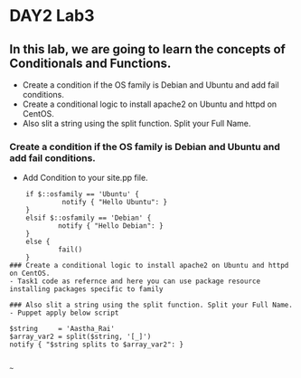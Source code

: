 # DAY2 Lab3

## In this lab, we are going to learn the concepts of Conditionals and Functions.
- Create a condition if the OS family is Debian and Ubuntu and add fail conditions.
- Create a conditional logic to install apache2 on Ubuntu and httpd on CentOS.
- Also slit a string using the split function. Split your Full Name.

### Create a condition if the OS family is Debian and Ubuntu and add fail conditions.
- Add Condition to your site.pp file.
```
	if $::osfamily == 'Ubuntu' {
        	 notify { "Hello Ubuntu": }
	}
	elsif $::osfamily == 'Debian' {
        	notify { "Hello Debian": }
	}
	else {
        	fail()
	}
### Create a conditional logic to install apache2 on Ubuntu and httpd on CentOS.
- Task1 code as refernce and here you can use package resource installing packages specific to family

### Also slit a string using the split function. Split your Full Name.
- Puppet apply below script
```
	$string     = 'Aastha_Rai'
	$array_var2 = split($string, '[_]')
	notify { "$string splits to $array_var2": }
```
 
~             
